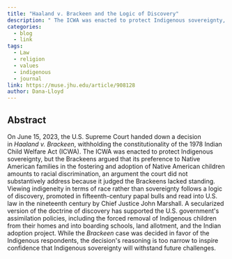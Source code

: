 ```yaml
---
title: "Haaland v. Brackeen and the Logic of Discovery"
description: " The ICWA was enacted to protect Indigenous sovereignty, but the Brackeens argued that its preference to Native American families in the fostering and adoption of Native American children amounts to racial discrimination, an argument the court did not substantively address because it judged the Brackeens lacked standing."
categories:
  - blog
  - link
tags:
  - Law
  - religion
  - values
  - indigenous
  - journal
link: https://muse.jhu.edu/article/908128
author: Dana-Lloyd
---
```

## Abstract

On June 15, 2023, the U.S. Supreme Court handed down a decision in *Haaland v. Brackeen*, withholding the constitutionality of the 1978 Indian Child Welfare Act (ICWA). The ICWA was enacted to protect Indigenous sovereignty, but the Brackeens argued that its preference to Native American families in the fostering and adoption of Native American children amounts to racial discrimination, an argument the court did not substantively address because it judged the Brackeens lacked standing. Viewing indigeneity in terms of race rather than sovereignty follows a logic of discovery, promoted in fifteenth-century papal bulls and read into U.S. law in the nineteenth century by Chief Justice John Marshall. A secularized version of the doctrine of discovery has supported the U.S. government's assimilation policies, including the forced removal of Indigenous children from their homes and into boarding schools, land allotment, and the Indian adoption project. While the *Brackeen* case was decided in favor of the Indigenous respondents, the decision's reasoning is too narrow to inspire confidence that Indigenous sovereignty will withstand future challenges.
